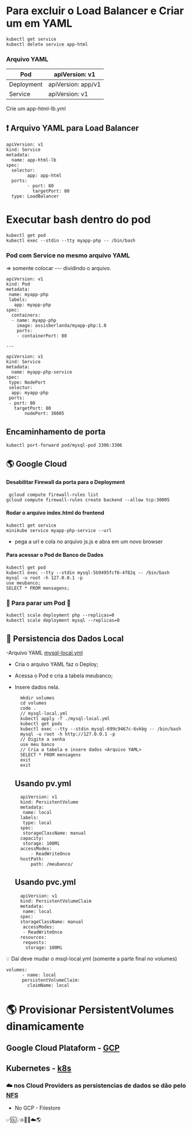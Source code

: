  # Para excluir o Load Balancer e Criar um em YAML
 	kubectl get service
  	kubectl delete service app-html
### Arquivo YAML
| Pod | apiVersion: v1 |
|-|-|
| Deployment | apiVersion: app/v1 |
| Service    | apiVersion: v1     |
 Crie um app-html-lb.yml
 ## ❗️ Arquivo YAML para Load Balancer
	apiVersion: v1
	kind: Service
	metadata: 
  	  name: app-html-lb
	spec:
  	  selector:
    	    app: app-html
  	  ports:
    	    - port: 80
      	      targetPort: 80
 	  type: LoadBalancer
# Executar bash dentro do pod
	kubectl get pod
	kubectl exec --stdin --tty myapp-php -- /bin/bash
 ### Pod com Service no mesmo arquivo YAML
 => somente colocar --- dividindo o arquivo.
 
 	apiVersion: v1
	kind: Pod
	metadata:
 	 name: myapp-php
 	 labels:
 	   app: myapp-php
	spec:
	  containers:
	  - name: myapp-php
	    image: assisberlanda/myapp-php:1.0
	    ports:
	    - containerPort: 80

	---

	apiVersion: v1
	kind: Service
	metadata:
	  name: myapp-php-service
	spec:
 	 type: NodePort
 	 selector:
  	  app: myapp-php
 	 ports:
   	 - port: 80
   	   targetPort: 80
    	   nodePort: 30005
## Encaminhamento de porta
	kubectl port-forward pod/mysql-pod 3306:3306
## 🌎 Google Cloud
#### Desabilitar Firewall da porta para o Deployment
	 gcloud compute firewall-rules list
 	gcloud compute firewall-rules create backend --allow tcp:30005
#### Rodar o arquivo index.html do frontend
    kubectl get service
    minikube service myapp-php-service --url
- pega a url e cola no arquivo js.js e abra em um novo browser
#### Para acessar o Pod de Banco de Dados
    kubectl get pod
    kubectl exec --tty --stdin mysql-5b9495fcf6-4f82q -- /bin/bash
    mysql -u root -h 127.0.0.1 -p
    use meubanco;
    SELECT * FROM mensagens;
### 📌 Para parar um Pod 📌
    kubectl scale deployment php --replicas=0
    kubectl scale deployment mysql --replicas=0
## 🧩 Persistencia dos Dados Local
-Arquivo YAML [mysql-local.yml](https://academiapme-my.sharepoint.com/personal/kawan_dio_me/_layouts/15/onedrive.aspx?id=%2Fpersonal%2Fkawan%5Fdio%5Fme%2FDocuments%2FSlides%20dos%20Cursos%2FKubernetes%2FM%C3%B3dulo%203%2FCurso%202%2Fb%2E%20Armazenamento%20de%20dados%20local%2Etxt&parent=%2Fpersonal%2Fkawan%5Fdio%5Fme%2FDocuments%2FSlides%20dos%20Cursos%2FKubernetes%2FM%C3%B3dulo%203%2FCurso%202&ga=1)
- Cria o arquivo YAML faz o Deploy;
- Acessa o Pod e cria a tabela meubanco;
- Insere dados nela.

  		mkdir volumes
  		cd volumes
  		code .
  		// mysql-local.yml
  		kubectl apply -f ./mysql-local.yml
  		kubectl get pods
  		kubectl exec --tty --stdin mysql-699c9467c-6vkbg -- /bin/bash
  		mysql -u root -h http://127.0.0.1 -p
  		// Digite a senha
  		use meu banco
  		// Cria a tabela e insere dados <Arquivo YAML>
  		SELECT * FROM mensagens
  		exit
  		exit
  ## Usando pv.yml
  		apiVersion: v1
		kind: PersistentVolume
		metadata:
 		 name: local
  		labels:
   		 type: local
		spec:
 		 storageClassName: manual
  		capacity:
   		 storage: 100Mi
  		accessModes:
    		- ReadWriteOnce
  		hostPath: 
    		path: /meubanco/
  ## Usando pvc.yml
  		apiVersion: v1
		kind: PersistentVolumeClaim
		metadata:
 		 name: local
		spec:
  		storageClassName: manual
 		 accessModes:
   		 - ReadWriteOnce
  		resources:
   		 requests:
  		  storage: 100Mi
💡 Daí deve mudar o msql-local.yml (somente a parte final no volumes)

	volumes:
      	  - name: local
          persistentVolumeClaim:
            claimName: local
	    
# 🌎 Provisionar PersistentVolumes dinamicamente
## Google Cloud Plataform - [GCP](https://cloud.google.com/kubernetes-engine/docs/concepts/persistent-volumes?hl=pt-br#dynamic_provisioning)
## Kubernetes - [k8s](https://kubernetes.io/pt-br/docs/concepts/storage/persistent-volumes/)
### ☁️ nos Cloud Providers as persistencias de dados se dão pelo [NFS](https://debian-handbook.info/browse/pt-BR/stable/sect.nfs-file-server.html) 

- No GCP - Filestore
  		
✅🆑💡❇️📌🧩☁️🌎
